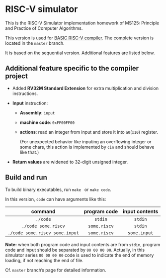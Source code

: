 # RISC-V simulator

This is the RISC-V Simulator implementation homework of MS125: Principle and Practice of Computer Algorithms.

This version is used for [BASIC RISC-V compiler](https://github.com/Victrid/BASIC-RISC-V-compiler). The complete version is located in the `master` branch.

It is based on the sequential version. Additional features are listed below.

## Additional feature specific to the compiler project

- Added **RV32M Standard Extension** for extra multiplication and division instructions.

- **Input** instruction:

  - **Assembly**: `input`

  - **machine code**: `0xFF00FF00`

  - **actions**: read an integer from input and store it into `a0`(`x10`) register. 

    (For unexpected behavior like inputing an overflowing integer or some chars, this action is implemented by `cin` and should behave like that.)

- **Return values** are widened to 32-digit unsigned integer.

## Build and run

To build binary executables, run `make ` or `make code`.

In this version, `code` can have arguments like this:

|            command             | program code | input contents |
| :----------------------------: | :----------: | :------------: |
|            `./code`            |   `stdin`    |    `stdin`     |
|      `./code some.riscv`       | `some.riscv` |    `stdin`     |
| `./code some.riscv some.input` | `some.riscv` |  `some.input`  |

**Note:** when both program code and input contents are from `stdin`, program code and input should be separated by `00 00 00 00`. Actually, in this simulator series  `00 00 00 00` code is used to indicate the end of memory loading, if not reaching the end of file.

Cf. `master` branch’s page for detailed information.